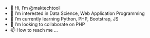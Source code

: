 - 👋 Hi, I’m @maktechtool
- 👀 I’m interested in Data Science, Web Application Programming
- 🌱 I’m currently learning Python, PHP, Bootstrap, JS
- 💞️ I’m looking to collaborate on PHP
- 📫 How to reach me ...

<!---
maktechtool/maktechtool is a ✨ special ✨ repository because its `README.md` (this file) appears on your GitHub profile.
You can click the Preview link to take a look at your changes.
--->
